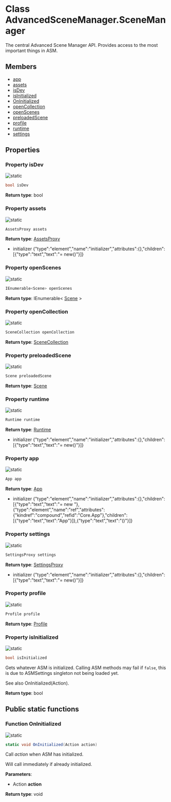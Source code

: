 <a id="SceneManager"></a>
# Class AdvancedSceneManager.SceneManager






The central Advanced Scene Manager API. Provides access to the most important things in ASM.



## Members

* [app](SceneManager.md#SceneManager_1a05b5a24325d46227633053ca49de6234)
* [assets](SceneManager.md#SceneManager_1a01a68d334fb8dcdaa9a227536c39d4ba)
* [isDev](SceneManager.md#SceneManager_1a7f047dfd6a6623ac42c17b22b8c5dc4f)
* [isInitialized](SceneManager.md#SceneManager_1a1fdc2bf5595c2e64dc06d987769834eb)
* [OnInitialized](SceneManager.md#SceneManager_1ac4ee942126ba1f3e3bd5cb811e417df0)
* [openCollection](SceneManager.md#SceneManager_1a693a74a4caf23c26e4ecdcc4086153bd)
* [openScenes](SceneManager.md#SceneManager_1a3af4432ba0deb74cf5a3e59dbd2b0970)
* [preloadedScene](SceneManager.md#SceneManager_1a1dba2cea10612a53f5a08062a4576e9c)
* [profile](SceneManager.md#SceneManager_1affb50191e4f0bf8af2b7014aef24250a)
* [runtime](SceneManager.md#SceneManager_1a04b18ca4d4378e5895c9db4f10da7a62)
* [settings](SceneManager.md#SceneManager_1a7b44e1744781a2af95f17a86717b18a9)

## Properties

<a id="SceneManager_1a7f047dfd6a6623ac42c17b22b8c5dc4f"></a>
### Property isDev


![][static]



```csharp
bool isDev
```







**Return type**: bool





<a id="SceneManager_1a01a68d334fb8dcdaa9a227536c39d4ba"></a>
### Property assets


![][static]



```csharp
AssetsProxy assets
```







**Return type**: [AssetsProxy](Models.Helpers.AssetsProxy.md#Models.Helpers.AssetsProxy)




* initializer {"type":"element","name":"initializer","attributes":{},"children":[{"type":"text","text":"= new()"}]}

<a id="SceneManager_1a3af4432ba0deb74cf5a3e59dbd2b0970"></a>
### Property openScenes


![][static]



```csharp
IEnumerable<Scene> openScenes
```







**Return type**: IEnumerable< [Scene](Models.Scene.md#Models.Scene) >





<a id="SceneManager_1a693a74a4caf23c26e4ecdcc4086153bd"></a>
### Property openCollection


![][static]



```csharp
SceneCollection openCollection
```







**Return type**: [SceneCollection](Models.SceneCollection.md#Models.SceneCollection)





<a id="SceneManager_1a1dba2cea10612a53f5a08062a4576e9c"></a>
### Property preloadedScene


![][static]



```csharp
Scene preloadedScene
```







**Return type**: [Scene](Models.Scene.md#Models.Scene)





<a id="SceneManager_1a04b18ca4d4378e5895c9db4f10da7a62"></a>
### Property runtime


![][static]



```csharp
Runtime runtime
```







**Return type**: [Runtime](Core.Runtime.md#Core.Runtime)




* initializer {"type":"element","name":"initializer","attributes":{},"children":[{"type":"text","text":"= new()"}]}

<a id="SceneManager_1a05b5a24325d46227633053ca49de6234"></a>
### Property app


![][static]



```csharp
App app
```







**Return type**: [App](Core.App.md#Core.App)




* initializer {"type":"element","name":"initializer","attributes":{},"children":[{"type":"text","text":"= new "},{"type":"element","name":"ref","attributes":{"kindref":"compound","refid":"Core.App"},"children":[{"type":"text","text":"App"}]},{"type":"text","text":"()"}]}

<a id="SceneManager_1a7b44e1744781a2af95f17a86717b18a9"></a>
### Property settings


![][static]



```csharp
SettingsProxy settings
```







**Return type**: [SettingsProxy](Models.Helpers.SettingsProxy.md#Models.Helpers.SettingsProxy)




* initializer {"type":"element","name":"initializer","attributes":{},"children":[{"type":"text","text":"= new()"}]}

<a id="SceneManager_1affb50191e4f0bf8af2b7014aef24250a"></a>
### Property profile


![][static]



```csharp
Profile profile
```







**Return type**: [Profile](Models.Profile.md#Models.Profile)





<a id="SceneManager_1a1fdc2bf5595c2e64dc06d987769834eb"></a>
### Property isInitialized


![][static]



```csharp
bool isInitialized
```

Gets whatever ASM is initialized. Calling ASM methods may fail if <code>false</code>, this is due to ASMSettings singleton not being loaded yet.

See also OnInitialized(Action).



**Return type**: bool





## Public static functions

<a id="SceneManager_1ac4ee942126ba1f3e3bd5cb811e417df0"></a>
### Function OnInitialized


![][static]

```csharp
static void OnInitialized(Action action)
```

Call _action_  when ASM has initialized.

Will call immediately if already initialized.



**Parameters**:

* Action **action**

**Return type**: void






[static]: https://img.shields.io/badge/-static-lightgrey (static)



